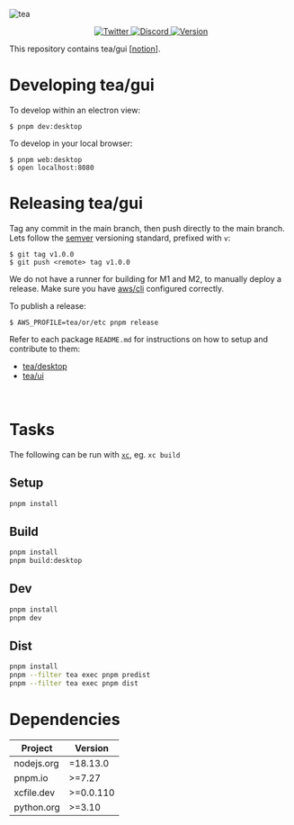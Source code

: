 ![tea](https://tea.xyz/banner.png)

<p align="center">
  <a href="https://twitter.com/teaxyz">
    <img src="https://img.shields.io/twitter/follow/teaxyz?style=flat&label=%40teaxyz&logo=twitter&color=2675f5&logoColor=fff" alt="Twitter" />
  </a>
  <a href="https://discord.gg/JKzuqrW9">
    <img src="https://img.shields.io/discord/906608167901876256?label=discord&color=29f746" alt="Discord" />
  </a>
  <a href="#">
    <img src="https://img.shields.io/github/v/release/teaxyz/cli?label=tea/cli&color=ff00ff" alt="Version" />
  </a>
</p>

This repository contains tea/gui \[[notion]\].


# Developing tea/gui

To develop within an electron view:

```
$ pnpm dev:desktop
```

To develop in your local browser:

```
$ pnpm web:desktop
$ open localhost:8080
```


# Releasing tea/gui

Tag any commit in the main branch, then push directly to the main branch.
Lets follow the [semver] versioning standard, prefixed with `v`:

```
$ git tag v1.0.0
$ git push <remote> tag v1.0.0
```

We do not have a runner for building for M1 and M2, to manually deploy a
release. Make sure you have [aws/cli] configured correctly.

To publish a release:

```
$ AWS_PROFILE=tea/or/etc pnpm release
```

Refer to each package `README.md` for instructions on how to setup and
contribute to them:

* [tea/desktop](./modules/desktop/README.md)
* [tea/ui](./modules/ui/README.md)

&nbsp;



# Tasks

The following can be run with [`xc`], eg. `xc build`

## Setup

```sh
pnpm install
```

## Build

```sh
pnpm install
pnpm build:desktop
```

## Dev

```sh
pnpm install
pnpm dev
```

## Dist

```sh
pnpm install
pnpm --filter tea exec pnpm predist
pnpm --filter tea exec pnpm dist
```

# Dependencies

| Project                           |  Version  |
|-----------------------------------|-----------|
| nodejs.org                        | =18.13.0  |
| pnpm.io                           | >=7.27    |
| xcfile.dev                        | >=0.0.110 |
| python.org                        | >=3.10    |


[aws/cli]: https://aws.amazon.com/cli/
[`xc`]: https://xcfile.dev
[semver]: https://semver.org
[notion]: https://www.notion.so/teaxyz/tea-gui-fdd9f50aa980432fa370b2cf6a03cb50
